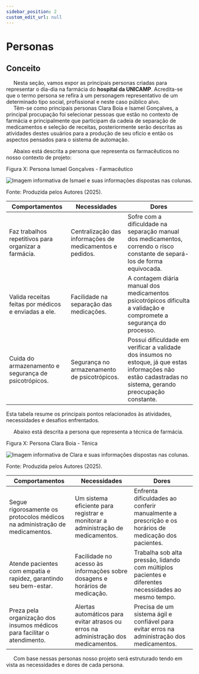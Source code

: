 ```yaml
---
sidebar_position: 2
custom_edit_url: null
---
```


# Personas

## Conceito

&nbsp;&nbsp;&nbsp;&nbsp;&nbsp;Nesta seção, vamos expor as principais personas criadas para representar o dia-dia na farmácia do **hospital da UNICAMP**. Acredita-se que o termo persona se refira à um personagem representativo de um determinado tipo social, profissional e neste caso público alvo.
<br/>
&nbsp;&nbsp;&nbsp;&nbsp;&nbsp;Têm-se como principais personas Clara Boia e Isamel Gonçalves, a principal procupação foi selecionar pessoas que estão no contexto de farmácia e principalmente que participam da cadeia de separação de medicamentos e seleção de receitas, posteriormente serão descritas as atividades destes usuários para a produção de seu ofício e então os aspectos pensados para o sistema de automação.

&nbsp;&nbsp;&nbsp;&nbsp;&nbsp;Abaixo está descrita a persona que representa os farmacêuticos no nosso contexto de projeto:

<p style={{textAlign: 'center'}}>Figura X: Persona Ismael Gonçalves - Farmacêutico</p>
<div style={{margin: 25}}>
    <div style={{textAlign: 'center'}}>
        <img src={require("../../../../media/personas/ismaelgoncalves_persona.png").default} style={{width: 800}} alt="Imagem informativa de Ismael e suas informações dispostas nas colunas." />
        <br />
    </div>
</div>
<p style={{textAlign: 'center'}}>Fonte: Produzida pelos Autores (2025). </p>

| **Comportamentos**                                                     | **Necessidades**                                            | **Dores**                                                                                                                                                             |
|------------------------------------------------------------------------|-------------------------------------------------------------|-----------------------------------------------------------------------------------------------------------------------------------------------------------------------|
| Faz trabalhos repetitivos para organizar a farmácia.                   | Centralização das informações de medicamentos e pedidos.    | Sofre com a dificuldade na separação manual dos medicamentos, correndo o risco constante de separá-los de forma equivocada.                                             |
| Valida receitas feitas por médicos e enviadas a ele.                   | Facilidade na separação das medicações.                     | A contagem diária manual dos medicamentos psicotrópicos dificulta a validação e compromete a segurança do processo.                                                      |
| Cuida do armazenamento e segurança de psicotrópicos.                   | Segurança no armazenamento de psicotrópicos.                | Possui dificuldade em verificar a validade dos insumos no estoque, já que estas informações não estão cadastradas no sistema, gerando preocupação constante.         |

Esta tabela resume os principais pontos relacionados às atividades, necessidades e desafios enfrentados.

&nbsp;&nbsp;&nbsp;&nbsp;&nbsp;Abaixo está descrita a persona que representa a técnica de farmácia. 

<p style={{textAlign: 'center'}}>Figura X: Persona Clara Boia - Ténica</p>
<div style={{margin: 25}}>
    <div style={{textAlign: 'center'}}>
        <img src={require("../../../../media/personas/claraboia_persona.png").default} style={{width: 800}} alt="Imagem informativa de Clara e suas informações dispostas nas colunas." />
        <br />
    </div>
</div>
<p style={{textAlign: 'center'}}>Fonte: Produzida pelos Autores (2025). </p>

| **Comportamentos**                                                                                           | **Necessidades**                                                                                         | **Dores**                                                                                                                           |
|--------------------------------------------------------------------------------------------------------------|----------------------------------------------------------------------------------------------------------|-------------------------------------------------------------------------------------------------------------------------------------|
| Segue rigorosamente os protocolos médicos na administração de medicamentos.                                  | Um sistema eficiente para registrar e monitorar a administração de medicamentos.                         | Enfrenta dificuldades ao conferir manualmente a prescrição e os horários de medicação dos pacientes.                               |
| Atende pacientes com empatia e rapidez, garantindo seu bem-estar.                                            | Facilidade no acesso às informações sobre dosagens e horários de medicação.                              | Trabalha sob alta pressão, lidando com múltiplos pacientes e diferentes necessidades ao mesmo tempo.                              |
| Preza pela organização dos insumos médicos para facilitar o atendimento.                                     | Alertas automáticos para evitar atrasos ou erros na administração dos medicamentos.                      | Precisa de um sistema ágil e confiável para evitar erros na administração dos medicamentos.                                       |

&nbsp;&nbsp;&nbsp;&nbsp;&nbsp;Com base nessas personas nosso projeto será estruturado tendo em vista as necessidades e dores de cada persona.